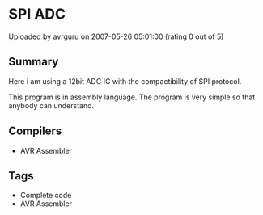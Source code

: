 # SPI ADC

Uploaded by avrguru on 2007-05-26 05:01:00 (rating 0 out of 5)

## Summary

Here i am using a 12bit ADC IC with the compactibility of SPI protocol.  

This program is in assembly language. The program is very simple so that anybody can understand.

## Compilers

- AVR Assembler

## Tags

- Complete code
- AVR Assembler
